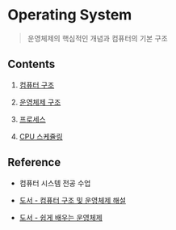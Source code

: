 # Operating System

> 운영체제의 핵심적인 개념과 컴퓨터의 기본 구조

## Contents

1. [컴퓨터 구조]()

2. [운영체제 구조]()

3. [프로세스]()

4. [CPU 스케쥴링]()

## Reference

- 컴퓨터 시스템 전공 수업

- [도서 - 컴퓨터 구조 및 운영체제 해설](https://books.google.co.kr/books?id=iJnHtQEACAAJ&dq=%EC%A0%95%EB%B3%B4+%EC%B2%98%EB%A6%AC+%EC%88%98%ED%97%98%EC%83%9D%EC%9D%84+%EC%9C%84%ED%95%9C+%22%EC%BB%B4%ED%93%A8%ED%84%B0+%EC%8B%9C%EC%8A%A4%ED%85%9C%22&hl=ko&sa=X&ved=2ahUKEwjo1amswoDwAhWSHXAKHTeGBtAQ6AEwAXoECAYQAQ)

- [도서 - 쉽게 배우는 운영체제](https://books.google.co.kr/books?id=eb_yDwAAQBAJ&printsec=frontcover&dq=%EC%89%BD%EA%B2%8C+%EB%B0%B0%EC%9A%B0%EB%8A%94+%EC%9A%B4%EC%98%81%EC%B2%B4%EC%A0%9C&hl=ko&sa=X&ved=2ahUKEwjxlonTwoDwAhUPxYsBHXEgCEUQ6AEwAXoECAEQAg#v=onepage&q=%EC%89%BD%EA%B2%8C%20%EB%B0%B0%EC%9A%B0%EB%8A%94%20%EC%9A%B4%EC%98%81%EC%B2%B4%EC%A0%9C&f=false)
